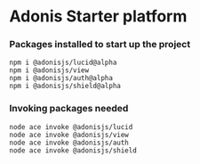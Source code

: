 # Adonis Starter platform


### Packages installed to start up the project
```
npm i @adonisjs/lucid@alpha
npm i @adonisjs/view
npm i @adonisjs/auth@alpha
npm i @adonisjs/shield@alpha
```

### Invoking packages needed
```
node ace invoke @adonisjs/lucid
node ace invoke @adonisjs/view
node ace invoke @adonisjs/auth
node ace invoke @adonisjs/shield
```
